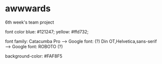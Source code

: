 # awwwards
6th week's team project

font color  blue:   #121247;
            yellow: #ffd732;

font family:        Catacumba Pro                   --> Google font:  (?)
                    Din OT,Helvetica,sans-serif     --> Google font: ROBOTO (?)

background-color:   #FAF8F5
